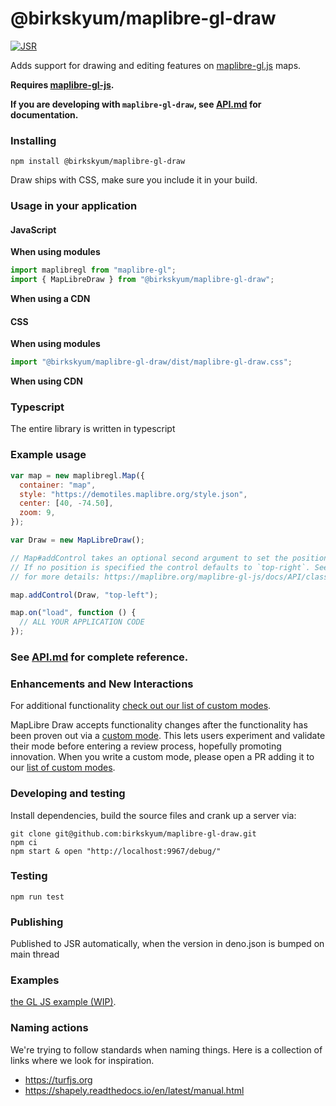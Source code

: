 # @birkskyum/maplibre-gl-draw

[![JSR](https://jsr.io/badges/@birkskyum/maplibre-gl-draw)](https://jsr.io/@birkskyum/maplibre-gl-draw)

Adds support for drawing and editing features on
[maplibre-gl.js](https://maplibre.org/maplibre-gl-js/docs/) maps.

**Requires [maplibre-gl-js](https://github.com/birkskyum/maplibre-gl-js).**

**If you are developing with `maplibre-gl-draw`, see
[API.md](https://github.com/birkskyum/maplibre-gl-draw/blob/main/docs/API.md) for
documentation.**

### Installing

```
npm install @birkskyum/maplibre-gl-draw
```

Draw ships with CSS, make sure you include it in your build.

### Usage in your application

#### JavaScript

**When using modules**

```js
import maplibregl from "maplibre-gl";
import { MapLibreDraw } from "@birkskyum/maplibre-gl-draw";
```

**When using a CDN**

#### CSS

**When using modules**

```js
import "@birkskyum/maplibre-gl-draw/dist/maplibre-gl-draw.css";
```

**When using CDN**

### Typescript

The entire library is written in typescript

### Example usage

```js
var map = new maplibregl.Map({
  container: "map",
  style: "https://demotiles.maplibre.org/style.json",
  center: [40, -74.50],
  zoom: 9,
});

var Draw = new MapLibreDraw();

// Map#addControl takes an optional second argument to set the position of the control.
// If no position is specified the control defaults to `top-right`. See the docs
// for more details: https://maplibre.org/maplibre-gl-js/docs/API/classes/Map/#addcontrol

map.addControl(Draw, "top-left");

map.on("load", function () {
  // ALL YOUR APPLICATION CODE
});
```

### See [API.md](https://github.com/birkskyum/maplibre-gl-draw/blob/main/docs/API.md) for complete reference.

### Enhancements and New Interactions

For additional functionality
[check out our list of custom modes](https://github.com/birkskyum/maplibre-gl-draw/blob/main/docs/MODES.md#available-custom-modes).

MapLibre Draw accepts functionality changes after the functionality has been
proven out via a
[custom mode](https://github.com/birkskyum/maplibre-gl-draw/blob/main/docs/MODES.md#creating-modes-for-maplibre-draw).
This lets users experiment and validate their mode before entering a review
process, hopefully promoting innovation. When you write a custom mode, please
open a PR adding it to our
[list of custom modes](https://github.com/birkskyum/maplibre-gl-draw/blob/main/docs/MODES.md#available-custom-modes).

### Developing and testing

Install dependencies, build the source files and crank up a server via:

```
git clone git@github.com:birkskyum/maplibre-gl-draw.git
npm ci
npm start & open "http://localhost:9967/debug/"
```

### Testing

```
npm run test
```

### Publishing

Published to JSR automatically, when the version in deno.json is bumped on main thread


### Examples

[the GL JS example (WIP)](https://github.com/birkskyum/maplibre-gl-js/blob/publisher-production/docs/pages/example/maplibre-gl-draw.html).

### Naming actions

We're trying to follow standards when naming things. Here is a collection of
links where we look for inspiration.

- https://turfjs.org
- https://shapely.readthedocs.io/en/latest/manual.html
